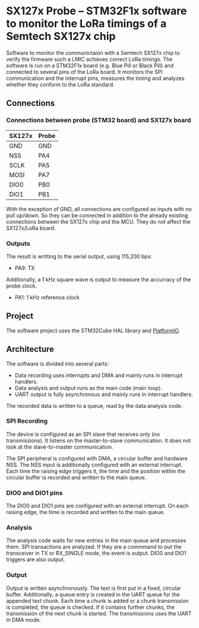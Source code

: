 # SX127x Probe – STM32F1x software to monitor the LoRa timings of a Semtech SX127x chip

Software to monitor the communictaion with a Semtech SX127x chip to verify the firmware such a LMIC achieves correct LoRa timings. The software is run on a STM32F1x board (e.g. Blue Pill or Black Pill) and connected to  several pins of the LoRa board. It monitors the SPI communication and the interrupt pins, measures the timing and analyzes whether they conform to the LoRa standard.


## Connections

### Connections between probe (STM32 board) and SX127x board

| SX127x     | Probe     |
| ---------- | --------- |
| GND        | GND       |
| NSS        | PA4       |
| SCLK       | PA5       |
| MOSI       | PA7       |
| DIO0       | PB0       |
| DIO1       | PB1       |

With the exception of GND, all connections are configured as inputs with no pull up/down. So they can be connected in addition to the already existing connections between the SX127x chip and the MCU. They do not affect the SX127x/LoRa board.

### Outputs

The result is writting to the serial output, using 115,200 bps:

- PA9: TX

Additionally, a 1 kHz square wave is output to measure the accurracy of the probe clock.

- PA1: 1 kHz reference clock


## Project

The software project uses the STM32Cube HAL library and [PlatformIO](https://platformio.org/).


## Architecture

The software is divided into several parts:

- Data recording uses interrupts and DMA and mainly runs in interrupt handlers.
- Data analysis and output runs as the main code (main loop).
- UART output is fully asynchronous and mainly runs in interrupt handlers.

The recorded data is written to a queue, read by the data analysis code.


### SPI Recording

The device is configured as an SPI slave that receives only (no transmissions). It listens on the master-to-slave communication. It does not look at the slave-to-master communication.

The SPI peripheral is configured with DMA, a circular buffer and hardware NSS. The NSS input is additionally configured with an external interrupt. Each time the raising edge triggers it, the time and the position within the circular buffer is recorded and written to the main queue.


### DIO0 and DIO1 pins

The DIO0 and DIO1 pins are configured with an external interrupt. On each raising edge, the time is recorded and written to the main queue.


### Analysis

The analysis code waits for new entries in the main queue and processes them. SPI transactions are analyzed. If they are a commmand to put the transceiver in TX or RX_SINGLE mode, the event is output. DIO0 and DIO1 triggers are also output.

### Output

Output is written asynchronously. The text is first put in a fixed, circular buffer. Additionally, a queue entry is created in the UART queue for the appended text chunk. Each time a chunk is added or a chunk transmission is completed, the queue is checked. If it contains further chunks, the transmission of the next chunk is started. The transmissions uses the UART in DMA mode.
